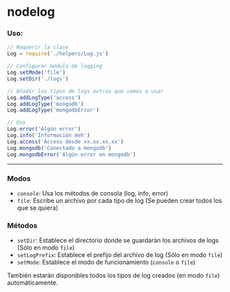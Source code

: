 # nodelog
 
### Uso:

```javascript
// Requerir la clase
Log = require('./helpers/Log.js')

// Configurar módulo de logging
Log.setMode('file')
Log.setDir('./logs')

// Añadir los tipos de logs extras que vamos a usar
Log.addLogType('access')
Log.addLogType('mongodb')
Log.addLogType('mongodbError')

// Uso
Log.error('Algún error')
Log.info('Información meh')
Log.access('Acceso desde xx.xx.xx.xx')
Log.mongodb('Conectado a mongodb')
Log.mongodbError('Algún error en mongodb')
```

---

### Modos

* `console`: Usa los métodos de consola (log, info, error)
* `file`: Escribe un archivo por cada tipo de log (Se pueden crear todos los que se quiera)

### Métodos

* `setDir`: Establece el directorio donde se guardarán los archivos de logs (Sólo en modo `file`)
* `setLogPrefix`: Establece el prefijo del archivo de log (Sólo en modo `file`)
* `setMode`: Establece el modo de funcionamiento (`console` o `file`)

También estarán disponibles todos los tipos de log creados (en modo `file`) automáticamente.
